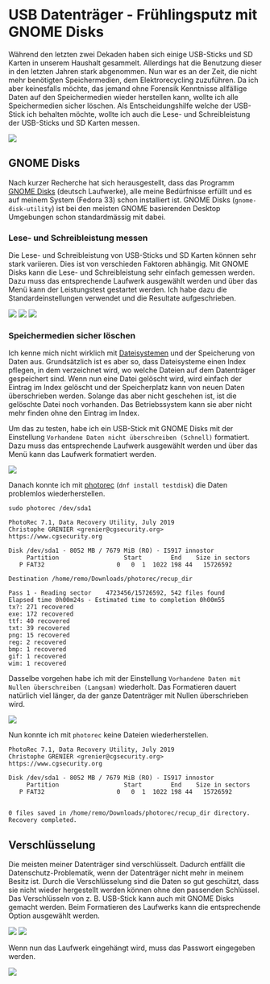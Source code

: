 # USB Datenträger - Frühlingsputz mit GNOME Disks
Während den letzten zwei Dekaden haben sich einige USB-Sticks und SD Karten in unserem Haushalt gesammelt. Allerdings hat die Benutzung dieser in den letzten Jahren stark abgenommen. Nun war es an der Zeit, die nicht mehr benötigten Speichermedien, dem Elektrorecycling zuzuführen.
Da ich aber keinesfalls möchte, das jemand ohne Forensik Kenntnisse allfällige Daten auf den Speichermedien wieder herstellen kann, wollte ich alle Speichermedien sicher löschen. Als Entscheidungshilfe welche der USB-Stick ich behalten möchte, wollte ich auch die Lese- und Schreibleistung der USB-Sticks und SD Karten messen.

![](GNOME_DiskUtility.png)

## GNOME Disks 
Nach kurzer Recherche hat sich herausgestellt, dass das Programm [GNOME Disks](https://de.wikipedia.org/wiki/Gnome_Disks) (deutsch Laufwerke), alle meine Bedürfnisse erfüllt und es auf meinem System (Fedora 33) schon installiert ist. GNOME Disks (`gnome-disk-utility`) ist bei den meisten GNOME basierenden Desktop Umgebungen schon standardmässig mit dabei.

### Lese- und Schreibleistung messen
Die Lese- und Schreibleistung von USB-Sticks und SD Karten können sehr stark variieren. Dies ist von verschieden Faktoren abhängig. Mit GNOME Disks kann die Lese- und Schreibleistung sehr einfach gemessen werden. Dazu muss das entsprechende Laufwerk ausgewählt werden und über das Menü kann der Leistungstest gestartet werden.
Ich habe dazu die Standardeinstellungen verwendet und die Resultate aufgeschrieben.

![](performance.png)
![](performance_settings.png)
![](performance_test.png)

### Speichermedien sicher löschen
Ich kenne mich nicht wirklich mit [Dateisystemen](https://de.wikipedia.org/wiki/Dateisystem) und der Speicherung von Daten aus. Grundsätzlich ist es aber so, dass Dateisysteme einen Index pflegen, in dem verzeichnet wird, wo welche Dateien auf dem Datenträger gespeichert sind. Wenn nun eine Datei gelöscht wird, wird einfach der Eintrag im Index gelöscht und der Speicherplatz kann von neuen Daten überschrieben werden. Solange das aber nicht geschehen ist, ist die gelöschte Datei noch vorhanden. Das Betriebssystem kann sie aber nicht mehr finden ohne den Eintrag im Index.

Um das zu testen, habe ich ein USB-Stick mit GNOME Disks mit der Einstellung `Vorhandene Daten nicht überschreiben (Schnell)` formatiert. Dazu muss das entsprechende Laufwerk ausgewählt werden und über das Menü kann das Laufwerk formatiert werden.

![](format_fast.png)

Danach konnte ich mit [photorec](https://de.wikipedia.org/wiki/PhotoRec) (`dnf install testdisk`) die Daten problemlos wiederherstellen.

```
sudo photorec /dev/sda1
```

```
PhotoRec 7.1, Data Recovery Utility, July 2019
Christophe GRENIER <grenier@cgsecurity.org>
https://www.cgsecurity.org

Disk /dev/sda1 - 8052 MB / 7679 MiB (RO) - IS917 innostor
     Partition                  Start        End    Size in sectors
   P FAT32                    0   0  1  1022 198 44   15726592

Destination /home/remo/Downloads/photorec/recup_dir

Pass 1 - Reading sector    4723456/15726592, 542 files found
Elapsed time 0h00m24s - Estimated time to completion 0h00m55
tx?: 271 recovered
exe: 172 recovered
ttf: 40 recovered
txt: 39 recovered
png: 15 recovered
reg: 2 recovered
bmp: 1 recovered
gif: 1 recovered
wim: 1 recovered
```

Dasselbe vorgehen habe ich mit der Einstellung `Vorhandene Daten mit Nullen überschreiben (Langsam)` wiederholt. Das Formatieren dauert natürlich viel länger, da der ganze Datenträger mit Nullen überschrieben wird.

![](format_slow.png)

Nun konnte ich mit `photorec` keine Dateien wiederherstellen.

```
PhotoRec 7.1, Data Recovery Utility, July 2019
Christophe GRENIER <grenier@cgsecurity.org>
https://www.cgsecurity.org

Disk /dev/sda1 - 8052 MB / 7679 MiB (RO) - IS917 innostor
     Partition                  Start        End    Size in sectors
   P FAT32                    0   0  1  1022 198 44   15726592


0 files saved in /home/remo/Downloads/photorec/recup_dir directory.
Recovery completed.
```

## Verschlüsselung
Die meisten meiner Datenträger sind verschlüsselt. Dadurch entfällt die Datenschutz-Problematik, wenn der Datenträger nicht mehr in meinem Besitz ist. Durch die Verschlüsselung sind die Daten so gut geschützt, dass sie nicht wieder hergestellt werden können ohne den passenden Schlüssel. Das Verschlüsseln von z. B. USB-Stick kann auch mit GNOME Disks gemacht werden. Beim Formatieren des Laufwerks kann die entsprechende Option ausgewählt werden.

![](disk_encrypt.png)
![](disk_encrypt_pwd.png)

Wenn nun das Laufwerk eingehängt wird, muss das Passwort eingegeben werden.

![](disk_decrypt.png)